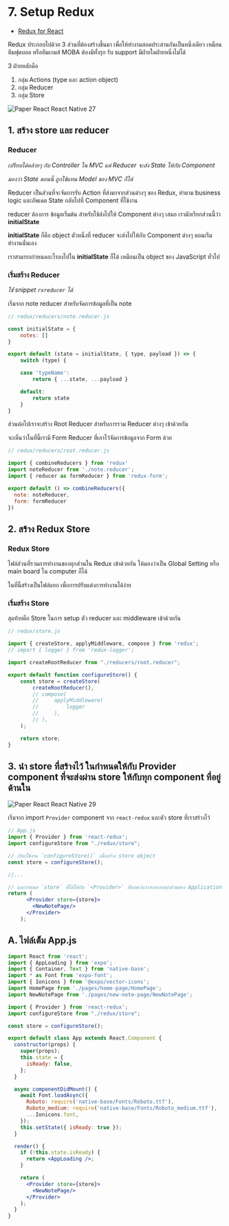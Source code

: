 
# 7. Setup Redux

- [Redux for React](https://redux.js.org/basics/usage-with-react)

Redux ประกอบไปด้วย 3 ส่วนที่ต้องสร้างขึ้นมา เพื่อให้ทำงานสอดประสานกันเป็นหนึ่งเดียว เหมือนทีมฟุตบอล หรือทีมเกมส์​ MOBA ต้องมีทั้งรุก รับ support มีฝ่ายใดฝ่ายหนึ่งไม่ได้ 

3 ฝ่ายหลักคือ 
1. กลุ่ม Actions (type และ action object)
2. กลุ่ม Reducer
3. กลุ่ม Store

![Paper React   React Native 27](https://user-images.githubusercontent.com/85179/63178797-f921ec00-c074-11e9-9781-48541785d151.png)

## 1. สร้าง store และ reducer

### Reducer

_เปรียบได้คล้ายๆ กับ Controller ใน MVC แต่ Reducer จะส่ง State ให้กับ Component_

_มองว่า State ตอนนี้ ถูกใช้แทน Model ของ MVC ก็ได้_

Reducer เป็นส่วนที่จะจัดการรับ Action ที่ส่งมาจากส่วนต่างๆ ของ Redux, ทำตาม business logic และอัพเดต State กลับไปที่ Component ที่ใช้งาน

reducer ต้องการ ข้อมูลเริ่มต้น สำหรับใช้ส่งไปให้ Component ต่างๆ เสมอ เรามักเรียกส่วนนี้ว่า **initialState**

**initialState** ก็คือ object ตัวหนึ่งที่ reducer จะส่งไปให้กับ Component ต่างๆ ตอนเริ่มทำงานนั่นเอง

เราสามารถกำหนดอะไรลงไปใน **initialState** ก็ได้ เหมือนเป็น object ของ JavaScript ทั่วไป

### เริ่มสร้าง Reducer

_ใช่้ snippet `rxreducer` ได้_

เริ่มจาก note reducer สำหรับจัดการข้อมูลที่เป็น note

```jsx
// redux/reducers/note.reducer.js

const initialState = {
    notes: []
}

export default (state = initialState, { type, payload }) => {
    switch (type) {

    case 'typeName':
        return { ...state, ...payload }

    default:
        return state
    }
}
```

ส่วนต่อไปเราจะสร้าง Root Reducer สำหรับการรวม Reducer ต่างๆ เข้าด้วยกัน

จะเห็นว่าในที่นี้เรามี Form Reducer ที่เอาไว้จัดการข้อมูลจาก Form ด้วย

```jsx
// redux/reducers/root.reducer.js

import { combineReducers } from 'redux'
import noteReducer from './note.reducer';
import { reducer as formReducer } from 'redux-form';

export default () => combineReducers({
  note: noteReducer,
  form: formReducer
})  
```

## 2. สร้าง Redux Store

### Redux Store

ไฟล์ส่วนที่รวมการทำงานของทุกส่วนใน Redux เข้าด้วยกัน ให้มองว่าเป็น Global Setting หรือ main board ใน computer ก็ได้ 

ในที่นี้สร้างเป็นไฟล์แยก เพื่อการปรับแต่งการทำงานได้ง่าย

### เริ่มสร้าง Store

สุดท้ายคือ Store ในการ setup ตัว reducer และ middleware เข้าด้วยกัน

```jsx
// redux/store.js

import { createStore, applyMiddleware, compose } from 'redux';
// import { logger } from 'redux-logger';

import createRootReducer from "./reducers/root.reducer";

export default function configureStore() {
    const store = createStore(
        createRootReducer(),
        // compose(
        //     applyMiddleware(
        //         logger
        //     ),
        // ),
    );

    return store;
} 
```

## 3. นำ store ที่สร้างไว้ ในกำหนดให้กับ Provider component ที่จะส่งผ่าน store ให้กับทุก component ที่อยู่ด้านใน

![Paper React   React Native 29](https://user-images.githubusercontent.com/85179/63178875-1b1b6e80-c075-11e9-82a6-d187cfcc7606.png)

เริ่มจาก import `Provider` component จาก `react-redux` และตัว store ที่เราสร้างไว้ 

```jsx
// App.js
import { Provider } from 'react-redux';
import configureStore from "./redux/store";

// เรียกใช้งาน `configureStore()` เพื่อสร้าง store object
const store = configureStore();

//...

// และกำหนด `store` ที่ได้ให้กับ `<Provider>` สังเกตว่าเราจะครอบทุกส่วนของ Application 
return (
      <Provider store={store}>
        <NewNotePage/>
      </Provider>
    );
```

## A. ไฟล์เต็ม App.js 

```jsx
import React from 'react';
import { AppLoading } from 'expo';
import { Container, Text } from 'native-base';
import * as Font from 'expo-font';
import { Ionicons } from '@expo/vector-icons';
import HomePage from './pages/home-page/HomePage';
import NewNotePage from './pages/new-note-page/NewNotePage';

import { Provider } from 'react-redux';
import configureStore from "./redux/store";

const store = configureStore();

export default class App extends React.Component {
  constructor(props) {
    super(props);
    this.state = {
      isReady: false,
    };
  }

  async componentDidMount() {
    await Font.loadAsync({
      Roboto: require('native-base/Fonts/Roboto.ttf'),
      Roboto_medium: require('native-base/Fonts/Roboto_medium.ttf'),
      ...Ionicons.font,
    });
    this.setState({ isReady: true });
  }

  render() {
    if (!this.state.isReady) {
      return <AppLoading />;
    }

    return (
      <Provider store={store}>
        <NewNotePage/>
      </Provider>
    );
  }
}
```
